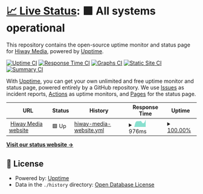 # [📈 Live Status](https://hiway-media.github.io): <!--live status--> **🟩 All systems operational**

This repository contains the open-source uptime monitor and status page for [Hiway Media](hiway.media), powered by [Upptime](https://github.com/upptime/upptime).

[![Uptime CI](https://github.com/HiWay-Media/status-check/workflows/Uptime%20CI/badge.svg)](https://github.com/HiWay-Media/status-check/actions?query=workflow%3A%22Uptime+CI%22)
[![Response Time CI](https://github.com/HiWay-Media/status-check/workflows/Response%20Time%20CI/badge.svg)](https://github.com/HiWay-Media/status-check/actions?query=workflow%3A%22Response+Time+CI%22)
[![Graphs CI](https://github.com/HiWay-Media/status-check/workflows/Graphs%20CI/badge.svg)](https://github.com/HiWay-Media/status-check/actions?query=workflow%3A%22Graphs+CI%22)
[![Static Site CI](https://github.com/HiWay-Media/status-check/workflows/Static%20Site%20CI/badge.svg)](https://github.com/HiWay-Media/status-check/actions?query=workflow%3A%22Static+Site+CI%22)
[![Summary CI](https://github.com/HiWay-Media/status-check/workflows/Summary%20CI/badge.svg)](https://github.com/HiWay-Media/status-check/actions?query=workflow%3A%22Summary+CI%22)

With [Upptime](https://upptime.js.org), you can get your own unlimited and free uptime monitor and status page, powered entirely by a GitHub repository. We use [Issues](https://github.com/HiWay-Media/status-check/issues) as incident reports, [Actions](https://github.com/HiWay-Media/status-check/actions) as uptime monitors, and [Pages](https://hiway-media.github.io) for the status page.

<!--start: status pages-->
<!-- This summary is generated by Upptime (https://github.com/upptime/upptime) -->
<!-- Do not edit this manually, your changes will be overwritten -->
<!-- prettier-ignore -->
| URL | Status | History | Response Time | Uptime |
| --- | ------ | ------- | ------------- | ------ |
| <img alt="" src="https://icons.duckduckgo.com/ip3/hiway.media.ico" height="13"> [Hiway Media website](https://hiway.media) | 🟩 Up | [hiway-media-website.yml](https://github.com/HiWay-Media/status-check/commits/HEAD/history/hiway-media-website.yml) | <details><summary><img alt="Response time graph" src="./graphs/hiway-media-website/response-time-week.png" height="20"> 976ms</summary><br><a href="https://HiWay-Media.github.io/status-check/history/hiway-media-website"><img alt="Response time 918" src="https://img.shields.io/endpoint?url=https%3A%2F%2Fraw.githubusercontent.com%2FHiWay-Media%2Fstatus-check%2FHEAD%2Fapi%2Fhiway-media-website%2Fresponse-time.json"></a><br><a href="https://HiWay-Media.github.io/status-check/history/hiway-media-website"><img alt="24-hour response time 1305" src="https://img.shields.io/endpoint?url=https%3A%2F%2Fraw.githubusercontent.com%2FHiWay-Media%2Fstatus-check%2FHEAD%2Fapi%2Fhiway-media-website%2Fresponse-time-day.json"></a><br><a href="https://HiWay-Media.github.io/status-check/history/hiway-media-website"><img alt="7-day response time 976" src="https://img.shields.io/endpoint?url=https%3A%2F%2Fraw.githubusercontent.com%2FHiWay-Media%2Fstatus-check%2FHEAD%2Fapi%2Fhiway-media-website%2Fresponse-time-week.json"></a><br><a href="https://HiWay-Media.github.io/status-check/history/hiway-media-website"><img alt="30-day response time 918" src="https://img.shields.io/endpoint?url=https%3A%2F%2Fraw.githubusercontent.com%2FHiWay-Media%2Fstatus-check%2FHEAD%2Fapi%2Fhiway-media-website%2Fresponse-time-month.json"></a><br><a href="https://HiWay-Media.github.io/status-check/history/hiway-media-website"><img alt="1-year response time 918" src="https://img.shields.io/endpoint?url=https%3A%2F%2Fraw.githubusercontent.com%2FHiWay-Media%2Fstatus-check%2FHEAD%2Fapi%2Fhiway-media-website%2Fresponse-time-year.json"></a></details> | <details><summary><a href="https://HiWay-Media.github.io/status-check/history/hiway-media-website">100.00%</a></summary><a href="https://HiWay-Media.github.io/status-check/history/hiway-media-website"><img alt="All-time uptime 100.00%" src="https://img.shields.io/endpoint?url=https%3A%2F%2Fraw.githubusercontent.com%2FHiWay-Media%2Fstatus-check%2FHEAD%2Fapi%2Fhiway-media-website%2Fuptime.json"></a><br><a href="https://HiWay-Media.github.io/status-check/history/hiway-media-website"><img alt="24-hour uptime 100.00%" src="https://img.shields.io/endpoint?url=https%3A%2F%2Fraw.githubusercontent.com%2FHiWay-Media%2Fstatus-check%2FHEAD%2Fapi%2Fhiway-media-website%2Fuptime-day.json"></a><br><a href="https://HiWay-Media.github.io/status-check/history/hiway-media-website"><img alt="7-day uptime 100.00%" src="https://img.shields.io/endpoint?url=https%3A%2F%2Fraw.githubusercontent.com%2FHiWay-Media%2Fstatus-check%2FHEAD%2Fapi%2Fhiway-media-website%2Fuptime-week.json"></a><br><a href="https://HiWay-Media.github.io/status-check/history/hiway-media-website"><img alt="30-day uptime 100.00%" src="https://img.shields.io/endpoint?url=https%3A%2F%2Fraw.githubusercontent.com%2FHiWay-Media%2Fstatus-check%2FHEAD%2Fapi%2Fhiway-media-website%2Fuptime-month.json"></a><br><a href="https://HiWay-Media.github.io/status-check/history/hiway-media-website"><img alt="1-year uptime 100.00%" src="https://img.shields.io/endpoint?url=https%3A%2F%2Fraw.githubusercontent.com%2FHiWay-Media%2Fstatus-check%2FHEAD%2Fapi%2Fhiway-media-website%2Fuptime-year.json"></a></details>

<!--end: status pages-->

[**Visit our status website →**](https://hiway-media.github.io)

## 📄 License

- Powered by: [Upptime](https://github.com/upptime/upptime)
- Data in the `./history` directory: [Open Database License](https://opendatacommons.org/licenses/odbl/1-0/)
